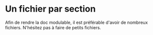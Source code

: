 # Un fichier par section

Afin de rendre la doc modulable, il est préférable d'avoir de nombreux fichiers. 
N'hésitez pas à faire de petits fichiers.